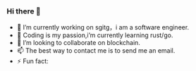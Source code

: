 ### Hi there 👋

<!--
**DavyLin/DavyLin** is a ✨ _special_ ✨ repository because its `README.md` (this file) appears on your GitHub profile.

Here are some ideas to get you started:

- 🔭 I’m currently working on ...
- 🌱 I’m currently learning ...
- 👯 I’m looking to collaborate on ...
- 🤔 I’m looking for help with ...
- 💬 Ask me about ...
- 📫 How to reach me: ...
- 😄 Pronouns: ...
- ⚡ Fun fact: ...
-->

- 🔭 I’m currently working on sgitg，i am a software engineer.
- 🌱 Coding is my passion,i’m currently learning rust/go.
- 👯 I’m looking to collaborate on blockchain.
- 📫 The best way to contact me is to send me an email.
- ⚡ Fun fact: 
